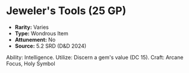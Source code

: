 # Jeweler's Tools (25 GP)

- **Rarity:** Varies
- **Type:** Wondrous Item
- **Attunement:** No
- **Source:** 5.2 SRD (D&D 2024)

Ability: Intelligence. Utilize: Discern a gem's value (DC 15). Craft: Arcane Focus, Holy Symbol
